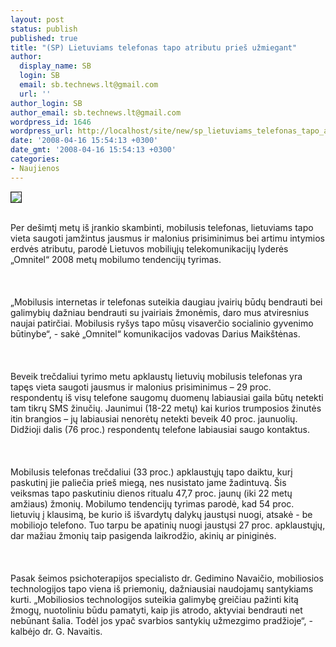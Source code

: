 ```yaml
---
layout: post
status: publish
published: true
title: "(SP) Lietuviams telefonas tapo atributu prieš užmiegant"
author:
  display_name: SB
  login: SB
  email: sb.technews.lt@gmail.com
  url: ''
author_login: SB
author_email: sb.technews.lt@gmail.com
wordpress_id: 1646
wordpress_url: http://localhost/site/new/sp_lietuviams_telefonas_tapo_atributu_pries_uzmiegant/
date: '2008-04-16 15:54:13 +0300'
date_gmt: '2008-04-16 15:54:13 +0300'
categories:
- Naujienos
---
```

<div class="imgright"><img src="http://img182.imageshack.us/img182/7849/mobilephoneei7.png" border="1"></div>
<p><br>Per dešimtį metų iš įrankio skambinti, mobilusis telefonas, lietuviams tapo vieta saugoti įamžintus jausmus ir malonius prisiminimus bei artimu intymios erdvės atributu, parodė Lietuvos mobiliųjų telekomunikacijų lyderės „Omnitel“ 2008 metų mobilumo tendencijų tyrimas.<br />
<br><br />
<br>„Mobilusis internetas ir telefonas suteikia daugiau įvairių būdų bendrauti bei galimybių dažniau bendrauti su įvairiais žmonėmis, daro mus atviresnius naujai patirčiai. Mobilusis ryšys tapo mūsų visaverčio socialinio gyvenimo būtinybe“, - sakė „Omnitel“ komunikacijos vadovas Darius Maikštėnas.<br />
<br><br />
<br>Beveik trečdaliui tyrimo metu apklaustų lietuvių mobilusis telefonas yra tapęs vieta saugoti jausmus ir malonius prisiminimus – 29 proc. respondentų iš visų telefone saugomų duomenų labiausiai gaila būtų netekti tam tikrų SMS žinučių. Jaunimui (18-22 metų) kai kurios trumposios žinutės itin brangios – jų labiausiai nenorėtų netekti beveik 40 proc. jaunuolių. Didžioji dalis (76 proc.) respondentų telefone labiausiai saugo kontaktus.<br />
<br><br />
<br>Mobilusis telefonas trečdaliui (33 proc.) apklaustųjų tapo daiktu, kurį paskutinį jie paliečia prieš miegą, nes nusistato jame žadintuvą. Šis veiksmas tapo paskutiniu dienos ritualu 47,7 proc. jaunų (iki 22 metų amžiaus) žmonių. Mobilumo tendencijų tyrimas parodė, kad 54 proc. lietuvių į klausimą, be kurio iš išvardytų dalykų jaustųsi nuogi, atsakė - be mobiliojo telefono. Tuo tarpu be apatinių nuogi jaustųsi 27 proc. apklaustųjų, dar mažiau žmonių taip pasigenda laikrodžio, akinių ar piniginės.<br />
<br><br />
<br>Pasak šeimos psichoterapijos specialisto dr. Gedimino Navaičio, mobiliosios technologijos tapo viena iš priemonių, dažniausiai naudojamų santykiams kurti. „Mobiliosios technologijos suteikia galimybę greičiau pažinti kitą žmogų, nuotoliniu būdu pamatyti, kaip jis atrodo, aktyviai bendrauti net nebūnant šalia. Todėl jos ypač svarbios santykių užmezgimo pradžioje“, - kalbėjo dr. G. Navaitis.</p>
